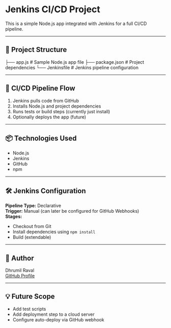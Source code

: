# Jenkins CI/CD Project

This is a simple Node.js app integrated with Jenkins for a full CI/CD pipeline.

---

## 🔧 Project Structure
├── app.js # Sample Node.js app file
├── package.json # Project dependencies
└── Jenkinsfile # Jenkins pipeline configuration


---

## 🚀 CI/CD Pipeline Flow

1. Jenkins pulls code from GitHub
2. Installs Node.js and project dependencies
3. Runs tests or build steps (currently just install)
4. Optionally deploys the app (future)

---

## 📦 Technologies Used

- Node.js
- Jenkins
- GitHub
- npm

---

## 🛠 Jenkins Configuration

**Pipeline Type:** Declarative  
**Trigger:** Manual (can later be configured for GitHub Webhooks)  
**Stages:**  
- Checkout from Git  
- Install dependencies using `npm install`  
- Build (extendable)

---

## 👤 Author

Dhrumil Raval  
[GitHub Profile](https://github.com/DhrumilR)

---

## 💡 Future Scope

- Add test scripts
- Add deployment step to a cloud server
- Configure auto-deploy via GitHub webhook



